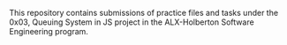 This repository contains submissions of practice files and tasks under the 0x03, Queuing System in JS project in the ALX-Holberton Software Engineering program.

